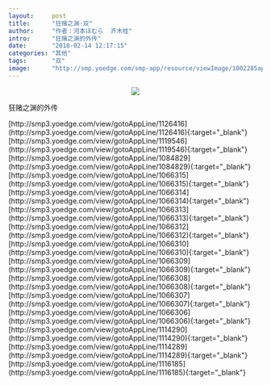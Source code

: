 ```yaml
---
layout:     post
title:      "狂赌之渊·双"
author:     "作者：河本ほむら  齐木桂"
intro:      "狂赌之渊的外传"
date:       "2018-02-14 12:17:15"
categories: "其他"
tags:       "双"
image:      "http://smp.yoedge.com/smp-app/resource/viewImage/1002285appline.png"
---
```

<div style="text-align: center">
<p><img src="http://smp.yoedge.com/smp-app/resource/viewImage/1002285appline.png"/></p>
</div>
<p class="post-meta">
<span>狂赌之渊的外传</span>
</p>
[http://smp3.yoedge.com/view/gotoAppLine/1126416](http://smp3.yoedge.com/view/gotoAppLine/1126416){:target="_blank"}
[http://smp3.yoedge.com/view/gotoAppLine/1119546](http://smp3.yoedge.com/view/gotoAppLine/1119546){:target="_blank"}
[http://smp3.yoedge.com/view/gotoAppLine/1084829](http://smp3.yoedge.com/view/gotoAppLine/1084829){:target="_blank"}
[http://smp3.yoedge.com/view/gotoAppLine/1066315](http://smp3.yoedge.com/view/gotoAppLine/1066315){:target="_blank"}
[http://smp3.yoedge.com/view/gotoAppLine/1066314](http://smp3.yoedge.com/view/gotoAppLine/1066314){:target="_blank"}
[http://smp3.yoedge.com/view/gotoAppLine/1066313](http://smp3.yoedge.com/view/gotoAppLine/1066313){:target="_blank"}
[http://smp3.yoedge.com/view/gotoAppLine/1066312](http://smp3.yoedge.com/view/gotoAppLine/1066312){:target="_blank"}
[http://smp3.yoedge.com/view/gotoAppLine/1066310](http://smp3.yoedge.com/view/gotoAppLine/1066310){:target="_blank"}
[http://smp3.yoedge.com/view/gotoAppLine/1066309](http://smp3.yoedge.com/view/gotoAppLine/1066309){:target="_blank"}
[http://smp3.yoedge.com/view/gotoAppLine/1066308](http://smp3.yoedge.com/view/gotoAppLine/1066308){:target="_blank"}
[http://smp3.yoedge.com/view/gotoAppLine/1066307](http://smp3.yoedge.com/view/gotoAppLine/1066307){:target="_blank"}
[http://smp3.yoedge.com/view/gotoAppLine/1066306](http://smp3.yoedge.com/view/gotoAppLine/1066306){:target="_blank"}
[http://smp3.yoedge.com/view/gotoAppLine/1114290](http://smp3.yoedge.com/view/gotoAppLine/1114290){:target="_blank"}
[http://smp3.yoedge.com/view/gotoAppLine/1114289](http://smp3.yoedge.com/view/gotoAppLine/1114289){:target="_blank"}
[http://smp3.yoedge.com/view/gotoAppLine/1116185](http://smp3.yoedge.com/view/gotoAppLine/1116185){:target="_blank"}


